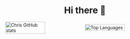 <h1 align="center">Hi there 👋</h1>

<div style="display: flex; justify-content: center; align-items: center;">
    <img src="https://github-readme-stats.vercel.app/api?username=Chris4820&show_icons=true&theme=radical" alt="Chris GitHub stats" style="width: 50%;">
    <img src="https://github-readme-stats.vercel.app/api/top-langs/?username=Chris4820&layout=compact" alt="Top Languages" style="width: 50%;">
</div>
